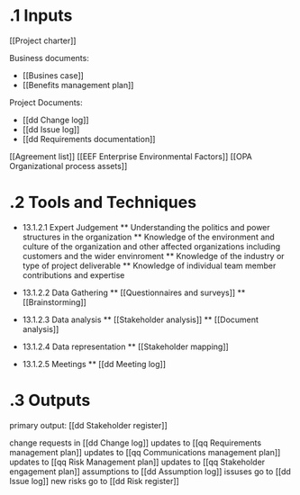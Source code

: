 # .1 Inputs
[[Project charter]]

 Business documents:
* [[Busines case]]
* [[Benefits management plan]]

Project Documents:
* [[dd Change log]]
* [[dd Issue log]]
* [[dd Requirements documentation]]

[[Agreement list]]
[[EEF Enterprise Environmental Factors]]
[[OPA Organizational process assets]]

# .2 Tools and Techniques
* 13.1.2.1 Expert Judgement
** Understanding the politics and power structures in the organization
** Knowledge of the environment and culture of the organization and other affected organizations including customers and the wider envinroment
** Knowledge of the industry or type of project deliverable
** Knowledge of individual team member contributions and expertise

* 13.1.2.2 Data Gathering
** [[Questionnaires and surveys]]
** [[Brainstorming]]
* 13.1.2.3 Data analysis
** [[Stakeholder analysis]]
** [[Document analysis]]
* 13.1.2.4 Data representation
** [[Stakeholder mapping]]
* 13.1.2.5 Meetings
** [[dd Meeting log]]

# .3 Outputs
primary output: [[dd Stakeholder register]]

change requests in [[dd Change log]]
updates to [[qq Requirements management plan]]
updates to [[qq Communications management plan]]
updates to [[qq Risk Management plan]]
updates to [[qq Stakeholder engagement plan]]
assumptions to [[dd Assumption log]]
issuses go to [[dd Issue log]]
new risks go to [[dd Risk register]]




